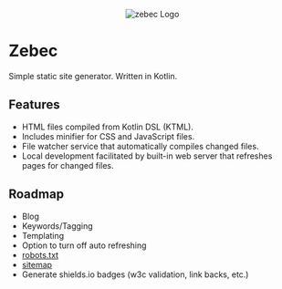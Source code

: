 <p align="center"><img src="//raw.githubusercontent.com/ssoper/Zebec/master/gh/zebec.png" alt="zebec Logo"></p>

# Zebec

Simple static site generator. Written in Kotlin.

## Features

* HTML files compiled from Kotlin DSL (KTML).
* Includes minifier for CSS and JavaScript files. 
* File watcher service that automatically compiles changed files.
* Local development facilitated by built-in web server that refreshes pages for changed files.

## Roadmap

* Blog
* Keywords/Tagging
* Templating
* Option to turn off auto refreshing
* [robots.txt](https://support.google.com/webmasters/answer/6062596?hl=en&ref_topic=6061961)
* [sitemap](https://support.google.com/webmasters/answer/183668?hl=en&ref_topic=4581190)
* Generate shields.io badges (w3c validation, link backs, etc.)
